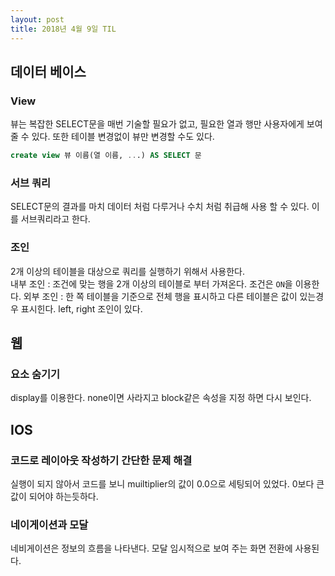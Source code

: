 ```yaml
---
layout: post
title: 2018년 4월 9일 TIL
---
```


## 데이터 베이스
### View
뷰는 복잡한 SELECT문을 매번 기술할 필요가 없고, 필요한 열과 행만 사용자에게 보여 줄 수 있다. 또한 테이블 변경없이 뷰만 변경할 수도 있다.
```sql
create view 뷰 이름(열 이름, ...) AS SELECT 문 
```
### 서브 쿼리
SELECT문의 결과를 마치 데이터 처럼 다루거나 수치 처럼 취급해 사용 할 수 있다. 이를 서브쿼리라고 한다.

### 조인
2개 이상의 테이블을 대상으로 쿼리를 실행하기 위해서 사용한다.  
내부 조인 : 조건에 맞는 행을 2개 이상의 테이블로 부터 가져온다. 조건은 `ON`을 이용한다.
외부 조인 : 한 쪽 테이블을 기준으로 전체 행을 표시하고 다른 테이블은 값이 있는경우 표시힌다. left, right 조인이 있다.

## 웹
### 요소 숨기기
display를 이용한다. none이면 사라지고 block같은 속성을 지정 하면 다시 보인다. 

## IOS
### 코드로 레이아웃 작성하기 간단한 문제 해결 
실행이 되지 않아서 코드를 보니 muiltiplier의 값이 0.0으로 세팅되어 있었다. 0보다 큰 값이 되어야 하는듯하다.

### 네이게이션과 모달
네비게이션은 정보의 흐름을 나타낸다. 모달 임시적으로 보여 주는 화면 전환에 사용된다. 

